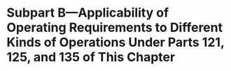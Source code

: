 # Subpart B—Applicability of Operating Requirements to Different Kinds of Operations Under Parts 121, 125, and 135 of This Chapter

